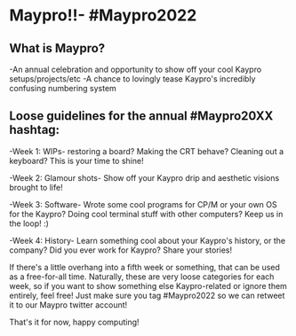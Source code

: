 # Maypro!!- #Maypro2022

## What is Maypro? 
-An annual celebration and opportunity to show off your cool Kaypro
setups/projects/etc
-A chance to lovingly tease Kaypro's incredibly confusing numbering system

## Loose guidelines for the annual #Maypro20XX hashtag:
-Week 1: WIPs- restoring a board? Making the CRT behave? Cleaning out a
keyboard? This is your time to shine!

-Week 2: Glamour shots- Show off your Kaypro drip and aesthetic visions
brought to life!

-Week 3: Software- Wrote some cool programs for CP/M or your own OS for the
Kaypro? Doing cool terminal stuff with other computers? Keep us in the loop!
:)

-Week 4: History- Learn something cool about your Kaypro's history, or the
company? Did you ever work for Kaypro? Share your stories!

If there's a little overhang into a fifth week or something, that can be
used as a free-for-all time. Naturally, these are very loose categories for
each week, so if you want to show something else Kaypro-related or ignore 
them entirely, feel free! Just make sure you tag #Maypro2022 so we can
retweet it to our Maypro twitter account! 

That's it for now, happy computing!
